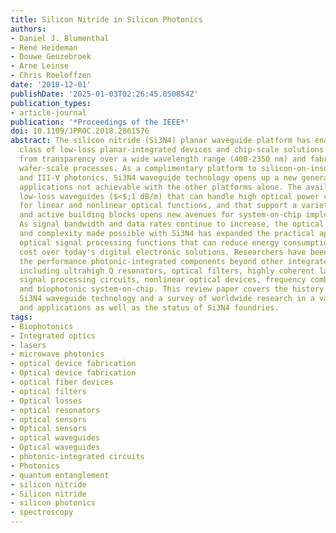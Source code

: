 ```yaml
---
title: Silicon Nitride in Silicon Photonics
authors:
- Daniel J. Blumenthal
- René Heideman
- Douwe Geuzebroek
- Arne Leinse
- Chris Roeloffzen
date: '2018-12-01'
publishDate: '2025-01-03T02:26:45.050854Z'
publication_types:
- article-journal
publication: '*Proceedings of the IEEE*'
doi: 10.1109/JPROC.2018.2861576
abstract: The silicon nitride (Si3N4) planar waveguide platform has enabled a broad
  class of low-loss planar-integrated devices and chip-scale solutions that benefit
  from transparency over a wide wavelength range (400-2350 nm) and fabrication using
  wafer-scale processes. As a complimentary platform to silicon-on-insulator (SOI)
  and III-V photonics, Si3N4 waveguide technology opens up a new generation of system-on-chip
  applications not achievable with the other platforms alone. The availability of
  low-loss waveguides ($<$;1 dB/m) that can handle high optical power can be engineered
  for linear and nonlinear optical functions, and that support a variety of passive
  and active building blocks opens new avenues for system-on-chip implementations.
  As signal bandwidth and data rates continue to increase, the optical circuit functions
  and complexity made possible with Si3N4 has expanded the practical application of
  optical signal processing functions that can reduce energy consumption, size and
  cost over today's digital electronic solutions. Researchers have been able to push
  the performance photonic-integrated components beyond other integrated platforms,
  including ultrahigh Q resonators, optical filters, highly coherent lasers, optical
  signal processing circuits, nonlinear optical devices, frequency comb generators,
  and biophotonic system-on-chip. This review paper covers the history of low-loss
  Si3N4 waveguide technology and a survey of worldwide research in a variety of device
  and applications as well as the status of Si3N4 foundries.
tags:
- Biophotonics
- Integrated optics
- lasers
- microwave photonics
- optical device fabrication
- Optical device fabrication
- optical fiber devices
- optical filters
- Optical losses
- optical resonators
- optical sensors
- Optical sensors
- optical waveguides
- Optical waveguides
- photonic-integrated circuits
- Photonics
- quantum entanglement
- silicon nitride
- Silicon nitride
- silicon photonics
- spectroscopy
---
```

